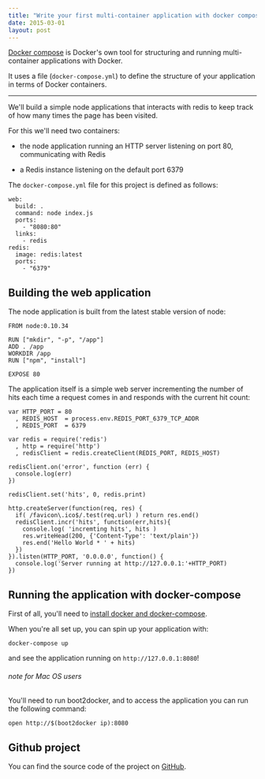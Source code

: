 ```yaml
---
title: "Write your first multi-container application with docker compose"
date: 2015-03-01
layout: post
---
```


[Docker compose](https://docs.docker.com/compose/) is Docker's own tool for structuring and running multi-container applications with Docker.

It uses a file (`docker-compose.yml`) to define the structure of your application in terms of Docker containers.

---

We'll build a simple node applications that interacts with redis to keep track of how many times the page has been visited.

For this we'll need two containers: 

- the node application running an HTTP server listening on port 80, communicating with Redis

- a Redis instance listening on the default port 6379

The `docker-compose.yml` file for this project is defined as follows:

```
web:
  build: .
  command: node index.js
  ports:
    - "8080:80"
  links:
    - redis
redis:
  image: redis:latest
  ports:
    - "6379"
```

## Building the web application

The node application is built from the latest stable version of node:

```
FROM node:0.10.34

RUN ["mkdir", "-p", "/app"]
ADD . /app
WORKDIR /app
RUN ["npm", "install"]

EXPOSE 80
```

The application itself is a simple web server incrementing the number of hits each time a request comes in and responds with the current hit count:

```
var HTTP_PORT = 80
  , REDIS_HOST  = process.env.REDIS_PORT_6379_TCP_ADDR
  , REDIS_PORT  = 6379

var redis = require('redis')
  , http = require('http')
  , redisClient = redis.createClient(REDIS_PORT, REDIS_HOST)

redisClient.on('error', function (err) {
  console.log(err)
})

redisClient.set('hits', 0, redis.print)

http.createServer(function(req, res) {
  if( /favicon\.ico$/.test(req.url) ) return res.end()
  redisClient.incr('hits', function(err,hits){
    console.log( 'incremting hits', hits )
    res.writeHead(200, {'Content-Type': 'text/plain'})
    res.end('Hello World * ' + hits)
  })
}).listen(HTTP_PORT, '0.0.0.0', function() {
  console.log('Server running at http://127.0.0.1:'+HTTP_PORT)
})
```


## Running the application with docker-compose

First of all, you'll need to [install docker and docker-compose](https://docs.docker.com/compose/install/).

When you're all set up, you can spin up your application with:

```
docker-compose up
```

and see the application running on `http://127.0.0.1:8080`!


###### note for Mac OS users

You'll need to run boot2docker, and to access the application you can run the following command:

```
open http://$(boot2docker ip):8080
```

## Github project

You can find the source code of the project on [GitHub](https://github.com/christian-fei/docker-compose-playground).